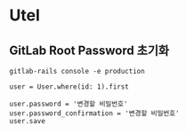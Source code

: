 # Utel

## GitLab Root Password 초기화

```
gitlab-rails console -e production
```

```
user = User.where(id: 1).first
```

```
user.password = '변경할 비밀번호'
user.password_confirmation = '변경할 비밀번호'
user.save
```
